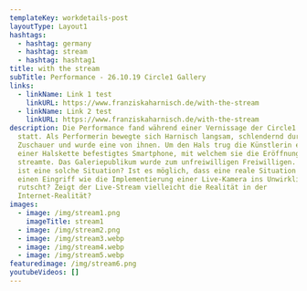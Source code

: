 ```yaml
---
templateKey: workdetails-post
layoutType: Layout1
hashtags:
  - hashtag: germany
  - hashtag: stream
  - hashtag: hashtag1
title: with the stream
subTitle: Performance - 26.10.19 Circle1 Gallery
links:
  - linkName: Link 1 test
    linkURL: https://www.franziskaharnisch.de/with-the-stream
  - linkName: Link 2 test
    linkURL: https://www.franziskaharnisch.de/with-the-stream
description: Die Performance fand während einer Vernissage der Circle1 Gallery
  statt. Als Performerin bewegte sich Harnisch langsam, schlendernd durch die
  Zuschauer und wurde eine von ihnen. Um den Hals trug die Künstlerin ein an
  einer Halskette befestigtes Smartphone, mit welchem sie die Eröffnung im WWW
  streamte. Das Galeriepublikum wurde zum unfreiwilligen Freiwilligen. Wie real
  ist eine solche Situation? Ist es möglich, dass eine reale Situation durch
  einen Eingriff wie die Implementierung einer Live-Kamera ins Unwirkliche
  rutscht? Zeigt der Live-Stream vielleicht die Realität in der
  Internet-Realität?
images:
  - image: /img/stream1.png
    imageTitle: stream1
  - image: /img/stream2.png
  - image: /img/stream3.webp
  - image: /img/stream4.webp
  - image: /img/stream5.webp
featuredimage: /img/stream6.png
youtubeVideos: []
---
```

